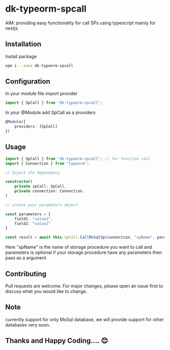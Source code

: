 # dk-typeorm-spcall

AIM: providing easy functionality for call SPs using typescript mainly for nestjs

## Installation

Install package

```bash
npm i --save dk-typeorm-spcall
```

## Configuration
In your module file import provider

```typescript
import { SpCall } from "dk-typeorm-spcall";
```

In your @Module add SpCall as a providers 

```typescript
@Module({
    providers: [SpCall]
})
```

## Usage

```typescript
import { SpCall } from "dk-typeorm-spcall"; // for function call
import { Connection } from "typeorm";

// Inject the dependancy

constructor(
    private spCall: SpCall,
    private connection: Connection,
)

// create your parameters object

const parameters = {
    field1: "value1",
    field2: "value2"
}

const result = await this.spCall.CallMsSqlSp(connection, "spName", parameters);
```
Here "spName" is the name of storage procedure you want to call and parameters is optional if your storage procedure have any parameters then pass as a argument



## Contributing

Pull requests are welcome. For major changes, please open an issue first
to discuss what you would like to change.

## Note
currently support for only MsSql database, we will provide support for other databases very soon.

## Thanks and Happy Coding.... 😊